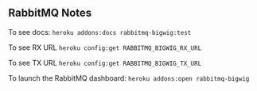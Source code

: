 ## RabbitMQ Notes

To see docs:
`heroku addons:docs rabbitmq-bigwig:test`

To see RX URL
`heroku config:get RABBITMQ_BIGWIG_RX_URL`

To see TX URL
`heroku config:get RABBITMQ_BIGWIG_TX_URL`

To launch the RabbitMQ dashboard:
`heroku addons:open rabbitmq-bigwig`

